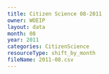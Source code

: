 ```yaml
---
title: Citizen Science 08-2011
owner: WOEIP
layout: data
month: 08
year: 2011
categories: CitizenScience
resourceType: shift_by_month
fileName: 2011-08.csv
---
```

